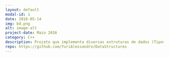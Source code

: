 ```yaml
---
layout: default
modal-id: 1
date: 2016-05-14
img: bd.png
alt: image-alt
project-date: Maio 2016
category: C++
description: Projeto que implementa diversas estruturas de dados (Tipos Abstratos de Dadados, ou TADs).
repo: https://github.com/YuriAlessandro/DataStructures
---
```

